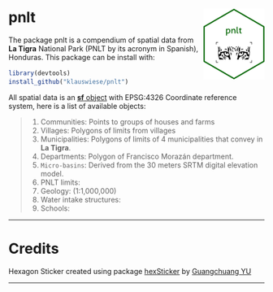 
# pnlt <img src="inst/figures/pnlt.png" align="right" width="120"/>

The package pnlt is a compendium of spatial data from **La Tigra** National Park (PNLT by its acronym in Spanish), Honduras. This package can be install with:

```r
library(devtools)
install_github("klauswiese/pnlt")
```

All spatial data is an [**sf** object](https://r-spatial.github.io/sf/) with EPSG:4326 Coordinate reference system, here is a list of available objects:

> 1. Communities: Points to groups of houses and farms
> 2. Villages: Polygons of limits from villages
> 3. Municipalities: Polygons of limits of 4 municipalities that convey in **La Tigra**. 
> 4. Departments: Polygon of Francisco Morazán department. 
> 5. `Micro-basins`: Derived from the 30 meters SRTM digital elevation model. 
> 6. PNLT limits:
> 7. Geology:  (1:1,000,000)
> 8. Water intake structures: 
> 9. Schools:

***
# Credits
Hexagon Sticker created using package [hexSticker](https://github.com/GuangchuangYu/hexSticker) by [Guangchuang YU](https://yulab-smu.top)

***
